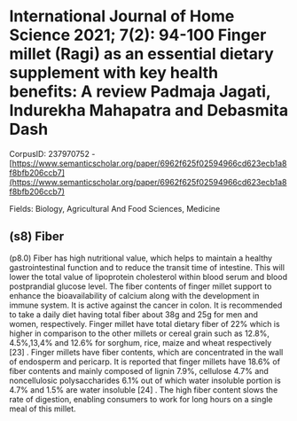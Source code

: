 # International Journal of Home Science 2021; 7(2): 94-100 Finger millet (Ragi) as an essential dietary supplement with key health benefits: A review Padmaja Jagati, Indurekha Mahapatra and Debasmita Dash

CorpusID: 237970752 - [https://www.semanticscholar.org/paper/6962f625f02594966cd623ecb1a8f8bfb206ccb7](https://www.semanticscholar.org/paper/6962f625f02594966cd623ecb1a8f8bfb206ccb7)

Fields: Biology, Agricultural And Food Sciences, Medicine

## (s8) Fiber
(p8.0) Fiber has high nutritional value, which helps to maintain a healthy gastrointestinal function and to reduce the transit time of intestine. This will lower the total value of lipoprotein cholesterol within blood serum and blood postprandial glucose level. The fiber contents of finger millet support to enhance the bioavailability of calcium along with the development in immune system. It is active against the cancer in colon. It is recommended to take a daily diet having total fiber about 38g and 25g for men and women, respectively. Finger millet have total dietary fiber of 22% which is higher in comparison to the other millets or cereal grain such as 12.8%, 4.5%,13,4% and 12.6% for sorghum, rice, maize and wheat respectively [23] . Finger millets have fiber contents, which are concentrated in the wall of endosperm and pericarp. It is reported that finger millets have 18.6% of fiber contents and mainly composed of lignin 7.9%, cellulose 4.7% and noncellulosic polysaccharides 6.1% out of which water insoluble portion is 4.7% and 1.5% are water insoluble [24] . The high fiber content slows the rate of digestion, enabling consumers to work for long hours on a single meal of this millet.
